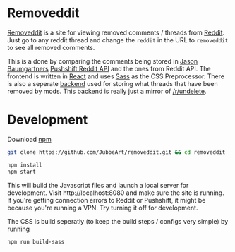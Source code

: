 # Removeddit
[Removeddit](https://removeddit.com) is a site for viewing removed comments / threads from [Reddit](https://www.reddit.com).
Just go to any reddit thread and change the `reddit` in the URL to `removeddit` to see all removed comments.

This is a done by comparing the comments being stored in [Jason Baumgartners](https://pushshift.io/) [Pushshift Reddit API](https://github.com/pushshift/api) and the ones from Reddit API. The frontend is written in [React](https://reactjs.org/) and uses [Sass](https://sass-lang.com/) as the CSS Preprocessor. There is also a seperate [backend](https://github.com/JubbeArt/removeddit-api) used for storing what threads that have been removed by mods. This backend is really just a mirror of [/r/undelete](https://www.reddit.com/r/undelete/).

# Development
Download [npm](https://www.npmjs.com/get-npm) 

```bash
git clone https://github.com/JubbeArt/removeddit.git && cd removeddit

npm install
npm start
```

This will build the Javascript files and launch a local server for development. Visit http://localhost:8080 and make sure the site is running. If you're getting connection errors to Reddit or Pushshift, it might be because you're running a VPN. Try turning it off for development.

The CSS is build seperatly (to keep the build steps / configs very simple) by running
```bash
npm run build-sass
```
